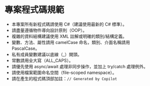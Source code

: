 # 專案程式碼規範

- 本專案所有新程式碼請使用 C#（建議使用最新的 C# 標準）。
- 請盡量遵循物件導向設計原則（OOP）。
- 複雜的資料結構建議使用 XML 註解或明確的類別/結構定義。
- 變數、方法、屬性請用 camelCase 命名，類別、介面名稱請用 PascalCase。
- 私有成員變數建議以底線（_）開頭。
- 常數請用全大寫（ALL_CAPS）。
- 請優先使用 async/await 處理非同步操作，並加上 try/catch 處理例外。
- 請使用檔案範圍命名空間（file-scoped namespace）。
- 請在產生的程式碼頂部加註：`// Generated by Copilot`
